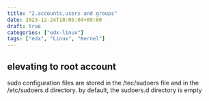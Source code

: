 ```yaml
---
title: "2.accounts,users and groups"
date: 2023-12-24T18:05:04+09:00
draft: true
categories: ["edx-linux"]
tags: ["edx", "Linux", "Kernel"]
---
```



## elevating to root account

sudo configuration files are stored in the /tec/sudoers file and in the /etc/sudoers.d directory. by default, the sudoers.d directory is empty
